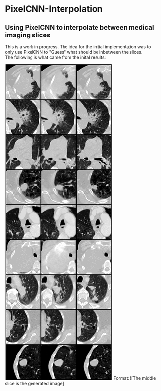 # PixelCNN-Interpolation
## Using PixelCNN to interpolate between medical imaging slices

This is a work in progress. The idea for the initial implementation was to only use PixelCNN to "Guess" what should be inbetween the slices.  
The following is what came from the inital results:

![GitHub Logo](results/pixelcnnpp/2020-03-12_15-07-02/generation_sample_step_14336_Compare.png)
Format: ![The middle slice is the generated image]
